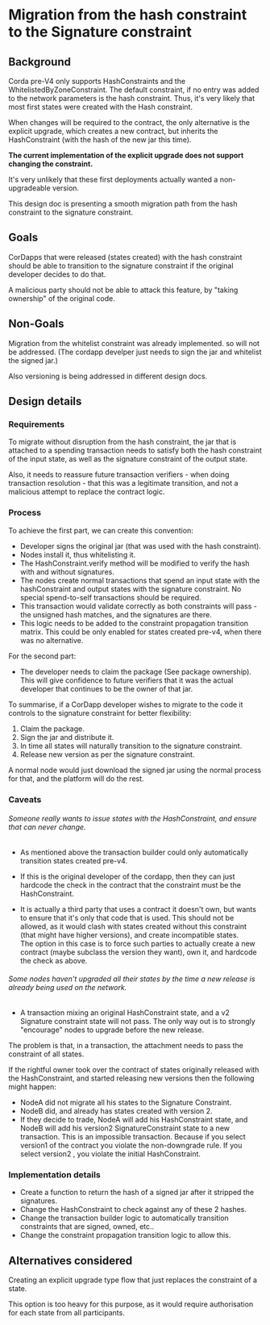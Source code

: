 # Migration from the hash constraint to the Signature constraint


## Background

Corda pre-V4 only supports HashConstraints and the WhitelistedByZoneConstraint.
The default constraint, if no entry was added to the network parameters is the hash constraint.
Thus, it's very likely that most first states were created with the Hash constraint.

When changes will be required to the contract, the only alternative is the explicit upgrade, which creates a new contract, but inherits the HashConstraint (with the hash of the new jar this time). 

**The current implementation of the explicit upgrade does not support changing the constraint.**

It's very unlikely that these first deployments actually wanted a non-upgradeable version.

This design doc is presenting a smooth migration path from the hash constraint to the signature constraint. 


## Goals

CorDapps that were released (states created) with the hash constraint should be able to transition to the signature constraint if the original developer decides to do that.

A malicious party should not be able to attack this feature, by "taking ownership" of the original code.


## Non-Goals

Migration from the whitelist constraint was already implemented. so will not be addressed. (The cordapp develper just needs to sign the jar and whitelist the signed jar.)

Also versioning is being addressed in different design docs.


## Design details

### Requirements

To migrate without disruption from the hash constraint, the jar that is attached to a spending transaction needs to satisfy both the hash constraint of the input state, as well as the signature constraint of the output state.

Also, it needs to reassure future transaction verifiers - when doing transaction resolution - that this was a legitimate transition, and not a malicious attempt to replace the contract logic.


### Process

To achieve the first part, we can create this convention:

- Developer signs the original jar (that was used with the hash constraint).
- Nodes install it, thus whitelisting it.
- The HashConstraint.verify method will be modified to verify the hash with and without signatures.
- The nodes create normal transactions that spend an input state with the hashConstraint and output states with the signature constraint. No special spend-to-self transactions should be required.
- This transaction would validate correctly as both constraints will pass - the unsigned hash matches, and the signatures are there.
- This logic needs to be added to the constraint propagation transition matrix. This could be only enabled for states created pre-v4, when there was no alternative.
    

For the second part:
    
- The developer needs to claim the package (See package ownership). This will give confidence to future verifiers that it was the actual developer that continues to be the owner of that jar.  
    

To summarise, if a CorDapp developer wishes to migrate to the code it controls to the signature constraint for better flexibility:

1. Claim the package. 
2. Sign the jar and distribute it.
3. In time all states will naturally transition to the signature constraint.
4. Release new version as per the signature constraint. 


A normal node would just download the signed jar using the normal process for that, and the platform will do the rest.


### Caveats 

###### Someone really wants to issue states with the HashConstraint, and ensure that can never change. 

 - As mentioned above the transaction builder could only automatically transition states created pre-v4.  
 
 - If this is the original developer of the cordapp, then they can just hardcode the check in the contract that the constraint must be the HashConstraint. 
 
 - It is actually a third party that uses a contract it doesn't own, but wants to ensure that it's only that code that is used. 
 This should not be allowed, as it would clash with states created without this constraint (that might have higher versions), and create incompatible states.  
 The option in this case is to force such parties to actually create a new contract (maybe subclass the version they want), own it, and hardcode the check as above.


######  Some nodes haven't upgraded all their states by the time a new release is already being used on the network.

 - A transaction mixing an original HashConstraint state, and a v2 Signature constraint state will not pass. The only way out is to strongly "encourage" nodes to upgrade before the new release.
  
The problem is that, in a transaction, the attachment needs to pass the constraint of all states.

If the rightful owner took over the contract of states originally released with the HashConstraint, and started releasing new versions then the following might happen:

- NodeA did not migrate all his states to the Signature Constraint.
- NodeB did, and already has states created with version 2.
- If they decide to trade, NodeA will add his HashConstraint state, and NodeB will add his version2 SignatureConstraint state to a new transaction.
This is an impossible transaction. Because if you select version1 of the contract you violate the non-downgrade rule. If you select version2 , you violate the initial HashConstraint.


### Implementation details
 
- Create a function to return the hash of a signed jar after it stripped the signatures. 
- Change the HashConstraint to check against any of these 2 hashes.
- Change the transaction builder logic to automatically transition constraints that are signed, owned, etc..
- Change the constraint propagation transition logic to allow this.



## Alternatives considered

Creating an explicit upgrade type flow that just replaces the constraint of a state. 

This option is too heavy for this purpose, as it would require authorisation for each state from all participants.  